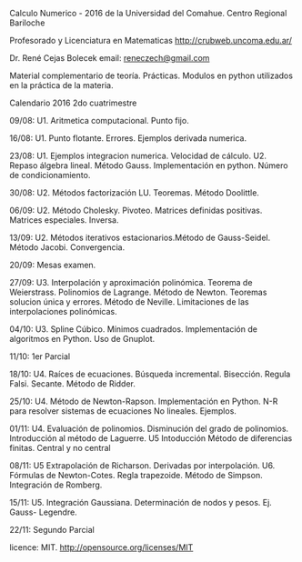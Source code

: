 Calculo Numerico - 2016 de la Universidad del Comahue. Centro Regional Bariloche

Profesorado y Licenciatura en Matematicas
http://crubweb.uncoma.edu.ar/

Dr. René Cejas Bolecek
email: reneczech@gmail.com

Material complementario de teoría. Prácticas. Modulos en python utilizados en la práctica de la materia. 

Calendario 2016 2do cuatrimestre

09/08: U1. Aritmetica computacional. Punto fijo.

16/08: U1. Punto flotante. Errores. Ejemplos derivada numerica.

23/08: U1. Ejemplos integracion numerica. Velocidad de cálculo. 
       U2. Repaso álgebra lineal. Método Gauss. Implementación en python. Número de condicionamiento.

30/08: U2. Métodos factorización LU. Teoremas. Método Doolittle.

06/09: U2. Método Cholesky. Pivoteo. Matrices definidas positivas. Matrices especiales. Inversa.

13/09: U2. Métodos iterativos estacionarios.Método de Gauss-Seidel. Método Jacobi. Convergencia.

20/09: Mesas examen.

27/09: U3. Interpolación y aproximación polinómica. Teorema de Weierstrass. Polinomios de Lagrange. Método de Newton. Teoremas solucion única y errores. Método de Neville. Limitaciones de las interpolaciones polinómicas.

04/10: U3. Spline Cúbico. Mínimos cuadrados. Implementación de algoritmos en Python. Uso de Gnuplot.

11/10: 1er Parcial

18/10: U4. Raíces de ecuaciones. Búsqueda incremental. Bisección. Regula Falsi. Secante. Método de Ridder.
 
25/10: U4. Método de Newton-Rapson. Implementación en Python. N-R para resolver sistemas de ecuaciones No lineales. Ejemplos.

01/11: U4. Evaluación de polinomios. Disminución del grado de polinomios. Introducción al método de Laguerre. U5 Intoducción Método de diferencias finitas. Central y no central

08/11: U5 Extrapolación de Richarson. Derivadas por interpolación.  U6. Fórmulas de Newton-Cotes. Regla trapezoide. Método de Simpson. Integración de Romberg. 

15/11: U5. Integración Gaussiana. Determinación de nodos y pesos. Ej. Gauss- Legendre.

22/11: Segundo Parcial





licence: MIT. http://opensource.org/licenses/MIT 